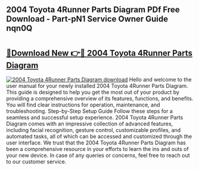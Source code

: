 ## 2004 Toyota 4Runner Parts Diagram PDf Free Download - Part-pN1 Service Owner Guide nqn0Q

# <h2><a href="http://dfmdyzg.blite.top/?on=2004+Toyota+4Runner+Parts+Diagram">🔗Download New 👉🔴 2004 Toyota 4Runner Parts Diagram</a></h2>

[![2004 Toyota 4Runner Parts Diagram download](https://i.imgur.com/lujVjoI.png)](http://dfmdyzg.blite.top/?on=2004+Toyota+4Runner+Parts+Diagram)
Hello and welcome to the user manual for your newly installed 2004 Toyota 4Runner Parts Diagram. This guide is designed to help you get the most out of your product by providing a comprehensive overview of its features, functions, and benefits. You will find clear instructions for operation, maintenance, and troubleshooting. Step-by-Step Setup Guide Follow these steps for a seamless and successful setup experience. 2004 Toyota 4Runner Parts Diagram comes with an impressive collection of advanced features, including facial recognition, gesture control, customizable profiles, and automated tasks, all of which can be accessed and customized through the user interface. We trust that the 2004 Toyota 4Runner Parts Diagram has been a comprehensive resource in your efforts to learn the ins and outs of your new device. In case of any queries or concerns, feel free to reach out to our customer service.
